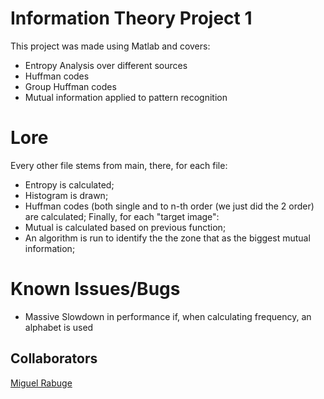 # Information Theory Project 1
This project was made using Matlab and covers:
* Entropy Analysis over different sources
* Huffman codes
* Group Huffman codes
* Mutual information applied to pattern recognition

# Lore
Every other file stems from main, there, for each file:
* Entropy is calculated;
* Histogram is drawn;
* Huffman codes (both single and to n-th order (we just did the 2 order) are calculated;
Finally, for each "target image":
* Mutual is calculated based on previous function;
* An algorithm is run to identify the the zone that as the biggest mutual information;

# Known Issues/Bugs 
* Massive Slowdown in performance if, when calculating frequency, an alphabet is used

## Collaborators
[Miguel Rabuge](https://github.com/MikeLrUC)
